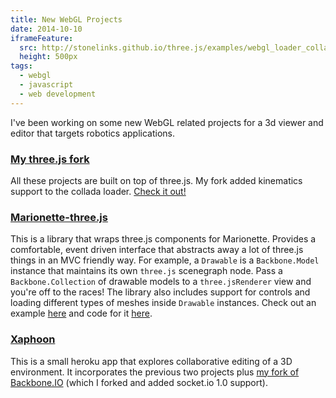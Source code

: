 ```yaml
---
title: New WebGL Projects
date: 2014-10-10
iframeFeature:
  src: http://stonelinks.github.io/three.js/examples/webgl_loader_collada_kinematics.html
  height: 500px
tags:
  - webgl
  - javascript
  - web development
---
```


I've been working on some new WebGL related projects for a 3d viewer and editor that targets robotics applications.

### [My three.js fork](https://github.com/Stonelinks/three.js)

All these projects are built on top of three.js. My fork added kinematics support to the collada loader. [Check it out!](https://stonelinks.github.io/three.js/examples/#webgl_loader_collada_kinematics)

### [Marionette-three.js](https://github.com/Stonelinks/marionette-three.js)

This is a library that wraps three.js components for Marionette. Provides a comfortable, event driven interface that abstracts away a lot of three.js things in an MVC friendly way. For example, a `Drawable` is a `Backbone.Model` instance that maintains its own `three.js` scenegraph node. Pass a `Backbone.Collection` of drawable models to a `three.jsRenderer` view and you're off to the races! The library also includes support for controls and loading different types of meshes inside `Drawable` instances. Check out an example [here](http://stonelinks.github.io/marionette-three.js/example/index.html) and code for it [here](https://github.com/Stonelinks/marionette-three.js/tree/master/example).

### [Xaphoon](http://xaphoon.herokuapp.com/)

This is a small heroku app that explores collaborative editing of a 3D environment. It incorporates the previous two projects plus [my fork of Backbone.IO](https://github.com/Stonelinks/backbone.io) (which I forked and added socket.io 1.0 support).
